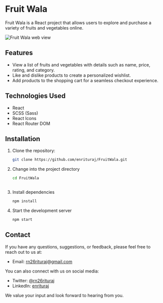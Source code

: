 # Fruit Wala

Fruit Wala is a React project that allows users to explore and purchase a variety of fruits and vegetables online.

![Fruit Wala web view](https://i.ibb.co/9mXvDdY/Screenshot-136.png)


## Features

- View a list of fruits and vegetables with details such as name, price, rating, and category.
- Like and dislike products to create a personalized wishlist.
- Add products to the shopping cart for a seamless checkout experience.

## Technologies Used

- React
- SCSS (Sass)
- React Icons
- React Router DOM

## Installation

1. Clone the repository:

   ```bash
   git clone https://github.com/enrituraj/FruitWala.git

2. Change into the project directory 
   ```bash
   cd FruitWala
  
3. Install dependencies
   ```bash 
   npm install

4. Start the development server
   ```bash
   npm start

## Contact

If you have any questions, suggestions, or feedback, please feel free to reach out to us at:

- Email: [rn26rituraj@gmail.com](mailto:rn26rituraj@gmail.com)

You can also connect with us on social media:

- Twitter: [@rn26rituraj](https://twitter.com/rn26rituraj)
- LinkedIn: [enrituraj](https://www.linkedin.com/in/enrituraj/)

We value your input and look forward to hearing from you.
